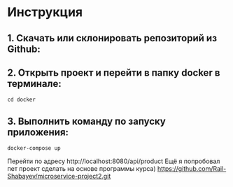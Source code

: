 # Инструкция
## 1. Скачать или склонировать репозиторий из Github:
## 2. Открыть проект и перейти в папку docker в терминале:
`cd docker`
## 3. Выполнить команду по запуску приложения:
`docker-compose up`

Перейти по адресу http://localhost:8080/api/product 
Ещё я попробовал пет проект сделать на основе программы курса) 
https://github.com/Rail-Shabayev/microservice-project2.git
